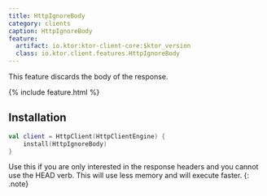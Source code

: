 ```yaml
---
title: HttpIgnoreBody
category: clients
caption: HttpIgnoreBody 
feature:
  artifact: io.ktor:ktor-client-core:$ktor_version
  class: io.ktor.client.features.HttpIgnoreBody
---
```


This feature discards the body of the response.

{% include feature.html %}

## Installation

```kotlin
val client = HttpClient(HttpClientEngine) {
    install(HttpIgnoreBody)
}
```

Use this if you are only interested in the response headers and you cannot use the HEAD verb. 
This will use less memory and will execute faster.
{: .note}
